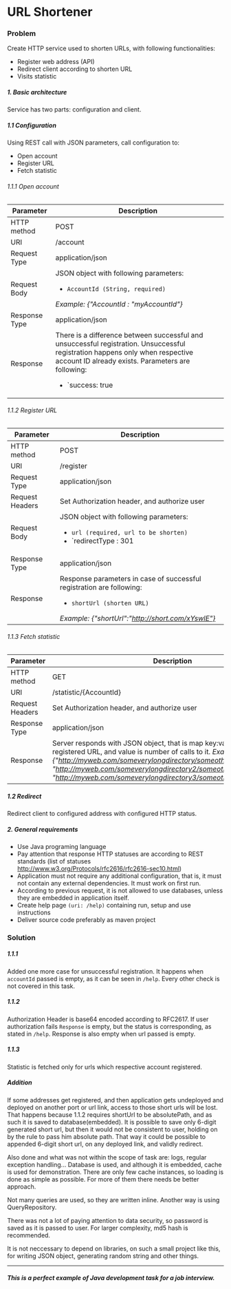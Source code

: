 # URL Shortener


### Problem

Create HTTP service used to shorten URLs, with following functionalities:
- Register web address (API)
- Redirect client according to shorten URL
- Visits statistic

##### 1. Basic architecture
Service has two parts: configuration and client.

##### 1.1 Configuration
Using REST call with JSON parameters, call configuration to:
- Open account
- Register URL
- Fetch statistic

###### 1.1.1 Open account
Parameter | Description
--- | ---
HTTP method | POST
URI | /account
Request Type | application/json
Request Body | JSON object with following parameters:<ul><li>`AccountId (String, required)`</li></ul>*Example: {"AccountId : "myAccountId"}*
Response Type | application/json
Response | There is a difference between successful and unsuccessful registration. Unsuccessful registration happens only when respective account ID already exists. Parameters are following: <ul><li>`success: true | false`</li><li>`description: Status description, e.g. Account with that ID already exist`</li><li>`password: Returned only when account is successfully opened. Automatically generated password 8 alphanumeric characters long.`</li></ul> *Example {"success":"true", "description":"Your account is opened", password: "xC345Fc"'}*

###### 1.1.2 Register URL
Parameter | Description
--- | ---
HTTP method | POST
URI | /register
Request Type | application/json
Request Headers | Set Authorization header, and authorize user
Request Body | JSON object with following parameters:	<ul><li>`url (required, url to be shorten)`</li><li>`redirectType : 301 | 302 (not required, default 302)`</li></ul> *Example: {"url": "http://stackoverflow.com/questions/1567929/website-safe-data-access-architecture-question?rq=1", "redirectType":"301"}*
Response Type | application/json
Response | Response parameters in case of successful registration are following: <ul><li>`shortUrl (shorten URL)`</li></ul> *Example: {"shortUrl":"http://short.com/xYswlE"}*

###### 1.1.3 Fetch statistic
Parameter | Description
--- | ---
HTTP method | GET
URI | /statistic/{AccountId}
Request Headers | Set Authorization header, and authorize user
Response Type | application/json
Response | Server responds with JSON object, that is map key:value, where key is registered URL, and value is number of calls to it. *Example {"http://myweb.com/someverylongdirectory/someotherdirectory/":"10", "http://myweb.com/someverylongdirectory2/someotherdirectory2/":"4", "http://myweb.com/someverylongdirectory3/someotherdirectory3/":"91"}*

##### 1.2	Redirect
Redirect client to configured address with configured HTTP status.

##### 2. General requirements
-	Use Java programing language
-	Pay attention that response HTTP statuses are according to REST standards (list of statuses http://www.w3.org/Protocols/rfc2616/rfc2616-sec10.html)
- Application must not require any additional configuration, that is, it must not contain any external dependencies. It must work on first run.
- According to previous request, it is not allowed to use databases, unless they are embedded in application itself.
- Create help page `(uri: /help)` containing run, setup and use instructions
- Deliver source code preferably as maven project

### Solution

##### 1.1.1 
Added one more case for unsuccessful registration. It happens when `accountId` passed is empty, as it can be seen in `/help`. Every other check is not covered in this task.
##### 1.1.2
Authorization Header is base64 encoded according to RFC2617.
If user authorization fails `Response` is empty, but the status is corresponding, as stated in `/help`.
Response is also empty when url passed is empty.
##### 1.1.3
Statistic is fetched only for urls which respective account registered.

##### Addition
If some addresses get registered, and then application gets undeployed and deployed on another port or url link, access to those short urls will be lost. That happens because 1.1.2 requires shortUrl to be absolutePath, and as such it is saved to database(embedded). It is possible to save only 6-digit generated short url, but then it would not be consistent to user, holding on by the rule to pass him absolute path. That way it could be possible to appended 6-digit short url, on any deployed link, and validly redirect.

Also done and what was not within the scope of task are: logs, regular exception handling... Database is used, and although it is embedded, cache is used for demonstration. There are only few cache instances, so loading is done as simple as possible. For more of them there needs be better approach.

Not many queries are used, so they are written inline. Another way is using QueryRepository.

There was not a lot of paying attention to data security, so password is saved as it is passed to user. For larger complexity, md5 hash is recommended.

It is not neccessary to depend on libraries, on such a small project like this, for writing JSON object, generating random string and other things.

---
##### This is a perfect example of Java development task for a job interview.
